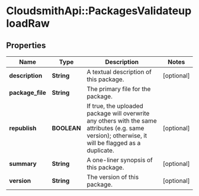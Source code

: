 # CloudsmithApi::PackagesValidateuploadRaw

## Properties
Name | Type | Description | Notes
------------ | ------------- | ------------- | -------------
**description** | **String** | A textual description of this package. | [optional] 
**package_file** | **String** | The primary file for the package. | 
**republish** | **BOOLEAN** | If true, the uploaded package will overwrite any others with the same attributes (e.g. same version); otherwise, it will be flagged as a duplicate. | [optional] 
**summary** | **String** | A one-liner synopsis of this package. | [optional] 
**version** | **String** | The version of this package. | [optional] 


